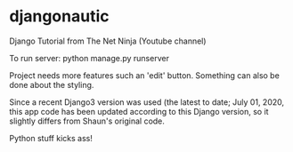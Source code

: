 # djangonautic
Django Tutorial from The Net Ninja (Youtube channel)

To run server: python manage.py runserver

Project needs more features such an 'edit' button. Something can also be done about
the styling.

Since a recent Django3 version was used (the latest to date; July 01, 2020, this app code has been updated according
to this Django version, so it slightly differs from Shaun's original code.

Python stuff kicks ass!